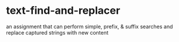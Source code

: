 # text-find-and-replacer
an assignment that can perform simple, prefix, &amp; suffix searches and replace captured strings with new content
